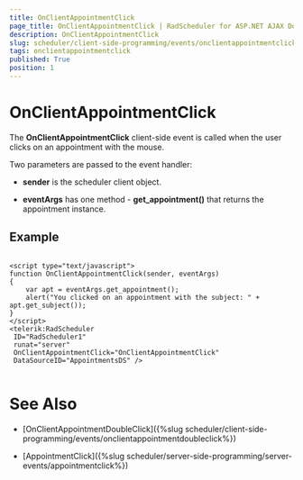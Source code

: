 ```yaml
---
title: OnClientAppointmentClick
page_title: OnClientAppointmentClick | RadScheduler for ASP.NET AJAX Documentation
description: OnClientAppointmentClick
slug: scheduler/client-side-programming/events/onclientappointmentclick
tags: onclientappointmentclick
published: True
position: 1
---
```


# OnClientAppointmentClick



The **OnClientAppointmentClick** client-side event is called when the user clicks on an appointment with the mouse.

Two parameters are passed to the event handler:

* **sender** is the scheduler client object.

* **eventArgs** has one method - **get_appointment()** that returns the appointment instance.

## Example

````ASPNET
	
<script type="text/javascript">   
function OnClientAppointmentClick(sender, eventArgs)
{
	var apt = eventArgs.get_appointment();
	alert("You clicked on an appointment with the subject: " + apt.get_subject());
}
</script>
<telerik:RadScheduler
 ID="RadScheduler1"
 runat="server"  
 OnClientAppointmentClick="OnClientAppointmentClick"
 DataSourceID="AppointmentsDS" />
	
````



# See Also

 * [OnClientAppointmentDoubleClick]({%slug scheduler/client-side-programming/events/onclientappointmentdoubleclick%})

 * [AppointmentClick]({%slug scheduler/server-side-programming/server-events/appointmentclick%})
